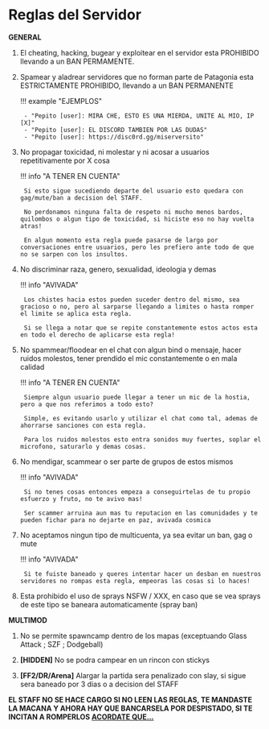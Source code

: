# Reglas del Servidor

**GENERAL**

1. El cheating, hacking, bugear y exploitear en el servidor esta PROHIBIDO llevando a un BAN PERMAMENTE.

2. Spamear y aladrear servidores que no forman parte de Patagonia esta ESTRICTAMENTE PROHIBIDO, llevando a un BAN PERMANENTE

    !!! example "EJEMPLOS"

        - "Pepito [user]: MIRA CHE, ESTO ES UNA MIERDA, UNITE AL MIO, IP [X]"
        - "Pepito [user]: EL DISCORD TAMBIEN POR LAS DUDAS"
        - "Pepito [user]: https://disc0rd.gg/miserversito"

3. No propagar toxicidad, ni molestar y ni acosar a usuarios repetitivamente por X cosa

    !!! info "A TENER EN CUENTA"

        Si esto sigue sucediendo departe del usuario esto quedara con gag/mute/ban a decision del STAFF.
        
		No perdonamos ninguna falta de respeto ni mucho menos bardos, quilombos o algun tipo de toxicidad, si hiciste eso no hay vuelta atras!
        
		En algun momento esta regla puede pasarse de largo por conversaciones entre usuarios, pero les prefiero ante todo de que no se sarpen con los insultos.

4. No discriminar raza, genero, sexualidad, ideologia y demas

    !!! info "AVIVADA"

        Los chistes hacia estos pueden suceder dentro del mismo, sea gracioso o no, pero al sarparse llegando a limites o hasta romper el limite se aplica esta regla.
		
        Si se llega a notar que se repite constantemente estos actos esta en todo el derecho de aplicarse esta regla!

5. No spammear/floodear en el chat con algun bind o mensaje, hacer ruidos molestos, tener prendido el mic constantemente o en mala calidad

    !!! info "A TENER EN CUENTA"

        Siempre algun usuario puede llegar a tener un mic de la hostia, pero a que nos referimos a todo esto?
		
        Simple, es evitando usarlo y utilizar el chat como tal, ademas de ahorrarse sanciones con esta regla.
		
        Para los ruidos molestos esto entra sonidos muy fuertes, soplar el microfono, saturarlo y demas cosas.

6. No mendigar, scammear o ser parte de grupos de estos mismos

    !!! info "AVIVADA"

        Si no tenes cosas entonces empeza a conseguirtelas de tu propio esfuerzo y fruto, no te avivo mas!
		
        Ser scammer arruina aun mas tu reputacion en las comunidades y te pueden fichar para no dejarte en paz, avivada cosmica


7. No aceptamos ningun tipo de multicuenta, ya sea evitar un ban, gag o mute

    !!! info "AVIVADA"

        Si te fuiste baneado y queres intentar hacer un desban en nuestros servidores no rompas esta regla, empeoras las cosas si lo haces!

8. Esta prohibido el uso de sprays NSFW / XXX, en caso que se vea sprays de este tipo se baneara automaticamente (spray ban)

**MULTIMOD**

1. No se permite spawncamp dentro de los mapas (exceptuando Glass Attack ; SZF ; Dodgeball)

2. **[HIDDEN]** No se podra campear en un rincon con stickys

3. **[FF2/DR/Arena]** Alargar la partida sera penalizado con slay, si sigue sera baneado por 3 dias o a decision del STAFF

**EL STAFF NO SE HACE CARGO SI NO LEEN LAS REGLAS, TE MANDASTE LA MACANA Y AHORA HAY QUE BANCARSELA POR DESPISTADO, SI TE INCITAN A ROMPERLOS [ACORDATE QUE...](https://www.youtube.com/watch?v=IVtbw4nK7FQ&t=6)**